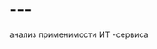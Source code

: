 # ---
анализ применимости ИТ -сервиса
<script type="text/javascript" src="https://ssl.gstatic.com/trends_nrtr/3620_RC01/embed_loader.js"></script> <script type="text/javascript"> trends.embed.renderExploreWidget("TIMESERIES", {"comparisonItem":[{"keyword":"Caddy Server","geo":"RU","time":"now 1-d"}],"category":0,"property":""}, {"exploreQuery":"q=Caddy%20Server&date=now%201-d&geo=RU&hl=ru","guestPath":"https://trends.google.ru:443/trends/embed/"}); </script>
